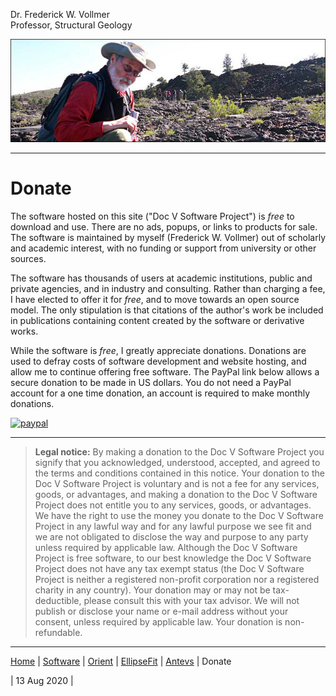 Dr. Frederick W. Vollmer  
Professor, Structural Geology

![DocV](../images/Craters.jpg)

---

# Donate

The software hosted on this site ("Doc V Software Project") is <i>free</i> to download and use. There are no ads, popups, or links to products for sale. The software is maintained by myself (Frederick W. Vollmer) out of scholarly and academic interest, with no funding or support from university or other sources. 

The software has thousands of users at academic institutions, public and private agencies, and in industry and consulting. Rather than charging a fee, I have elected to offer it for <i>free</i>, and to move towards an open source model. The only stipulation is that citations of the author's work be included in publications containing content created by the software or derivative works.

While the software is <i>free</i>, I greatly appreciate donations. Donations are used to defray costs of software development and website hosting, and allow me to continue offering free software. The PayPal link below allows a secure donation to be made in US dollars. You do not need a PayPal account for a one time donation, an account is required to make monthly donations. 

[![paypal](https://www.paypalobjects.com/en_US/i/btn/btn_donateCC_LG.gif)](https://paypal.me/vollmerf)

---

> **Legal notice:** By making a donation to the Doc V Software Project you signify that you acknowledged, understood, accepted, and agreed to the terms and conditions contained in this notice. Your donation to the Doc V Software Project is voluntary and is not a fee for any services, goods, or advantages, and making a donation to the Doc V Software Project does not entitle you to any services, goods, or advantages. We have the right to use the money you donate to the Doc V Software Project in any lawful way and for any lawful purpose we see fit and we are not obligated to disclose the way and purpose to any party unless required by applicable law. Although the Doc V Software Project is free software, to our best knowledge the Doc V Software Project does not have any tax exempt status (the Doc V Software Project is neither a registered non-profit corporation nor a registered charity in any country). Your donation may or may not be tax-deductible, please consult this with your tax advisor. We will not publish or disclose your name or e-mail address without your consent, unless required by applicable law. Your donation is non-refundable.

---

[Home](../) | [Software](../software/) | [Orient](../orient/) | [EllipseFit](../ellipsefit/) | [Antevs](../antevs/) | Donate

| 13 Aug 2020 |